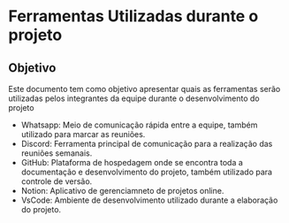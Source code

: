 # Ferramentas Utilizadas durante o projeto

## Objetivo

Este documento tem como objetivo apresentar quais as ferramentas serão utilizadas pelos integrantes da equipe durante o desenvolvimento do projeto

- Whatsapp: Meio de comunicação rápida entre a equipe, também utilizado para marcar as reuniões.
- Discord: Ferramenta principal de comunicação para a realização das reuniões semanais.
- GitHub: Plataforma de hospedagem onde se encontra toda a documentação e desenvolvimento do projeto, também utilizado para controle de versão.
- Notion: Aplicativo de gerenciamneto de projetos online.
- VsCode: Ambiente de desenvolvimento utilizado durante a elaboração do projeto.
